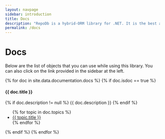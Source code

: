 ```yaml
---
layout: navpage
sidebar: introduction
title: Docs
description: "RepoDb is a hybrid-ORM library for .NET. It is the best alternative ORM to both Dapper and EntityFramework."
permalink: /docs
---
```


# Docs

Below are the list of objects that you can use while using this library. You can also click on the link provided in the sidebar at the left.

{% for doc in site.data.documentation.docs %}
{% if doc.isdoc == true %}

#### {{ doc.title }}

{% if doc.description != null %}
{{ doc.description }}
{% endif %}

<ul>
    {% for topic in doc.topics %}
    <li><a href="{{ topic.url }}">{{ topic.title }}</a></li>
    {% endfor %}
</ul>

{% endif %}
{% endfor %}
